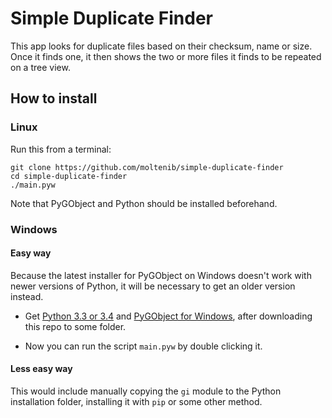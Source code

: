 # Simple Duplicate Finder

This app looks for duplicate files based on their checksum, name or size. Once it finds one, it then shows the two or more files it finds to be repeated on a tree view.

## How to install

### Linux

Run this from a terminal:

```shell
git clone https://github.com/moltenib/simple-duplicate-finder
cd simple-duplicate-finder
./main.pyw
```

Note that PyGObject and Python should be installed beforehand.

### Windows

#### Easy way

Because the latest installer for PyGObject on Windows doesn't work with newer versions of Python, it will be necessary to get an older version instead.

- Get [Python 3.3 or 3.4](https://www.python.org/downloads/release/python-340/) and [PyGObject for Windows](https://sourceforge.net/projects/pygobjectwin32), after downloading this repo to some folder.

- Now you can run the script `main.pyw` by double clicking it.

#### Less easy way

This would include manually copying the `gi` module to the Python installation folder, installing it with `pip` or some other method.
